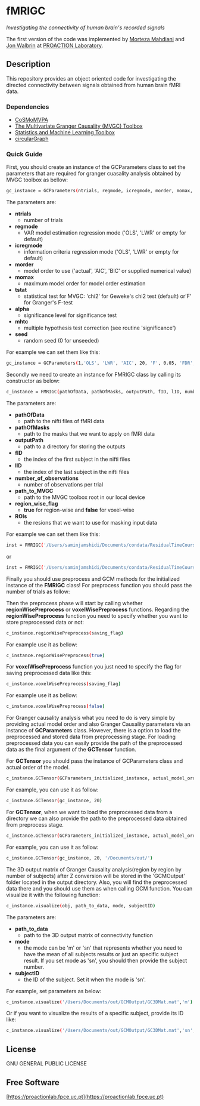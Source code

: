 # fMRIGC
_Investigating the connectivity of human brain's recorded signals_

The first version of the code was implemented by [Morteza Mahdiani](https://morteza-mahdiani.github.io/) and [Jon Walbrin](https://orcid.org/0000-0001-9740-4471) at [PROACTION Laboratory](https://proactionlab.fpce.uc.pt/).

## Description
This repository provides an object oriented code for investigating the directed connectivity between signals obtained from human brain fMRI data.

### Dependencies
* [CoSMoMVPA](https://cosmomvpa.org/)
* [The Multivariate Granger Causality (MVGC) Toolbox
](https://www.mathworks.com/matlabcentral/fileexchange/78727-the-multivariate-granger-causality-mvgc-toolbox)
* [Statistics and Machine Learning Toolbox
](https://www.mathworks.com/products/statistics.html)
* [circularGraph](https://www.mathworks.com/matlabcentral/fileexchange/48576-circulargraph/)


### Quick Guide
First, you should create an instance of the GCParameters class to set the parameters that are required for granger cuasality analysis obtained by MVGC toolbox as bellow:

```bash
gc_instance = GCParameters(ntrials, regmode, icregmode, morder, momax, tstat, alpha, mhtc, seed);
```

The parameters are:

- **ntrials**
	- number of trials
- **regmode**
	- VAR model estimation regression mode ('OLS', 'LWR' or empty for default)
- **icregmode**
	-	information criteria regression mode ('OLS', 'LWR' or empty for default)
- **morder**
	- model order to use ('actual', 'AIC', 'BIC' or supplied numerical value)
- **momax**
	- maximum model order for model order estimation
- **tstat**
	- statistical test for MVGC:  'chi2' for Geweke's chi2 test (default) or'F' for Granger's F-test
- **alpha**
 	- significance level for significance test
- **mhtc**
	- multiple hypothesis test correction (see routine 'significance')
- **seed**
	- random seed (0 for unseeded)

For example we can set them like this:

```bash
gc_instance = GCParameters(1,'OLS', 'LWR', 'AIC', 20, 'F', 0.05, 'FDR', 0)
```

Secondly we need to create an instance for FMRIGC class by calling its constructor as below:

```bash
c_instance = FMRIGC(pathOfData, pathOfMasks, outputPath, fID, lID, number_of_observations, path_to_MVGC, region_wise_flag, ROIs)
```

The parameters are:

- **pathOfData**
	- path to the nifti files of fMRI data
- **pathOfMasks**
	- path to the masks that we want to apply on fMRI data
- **outputPath**
	- path to a directory for storing the outputs
- **fID** 
	- the index of the first subject in the nifti files
- **lID**
	- the index of the last subject in the nifti files
- **number_of_observations**
	- number of observations per trial
- **path_to_MVGC**
	- path to the MVGC toolbox root in our local device
- **region_wise_flag**
	- **true** for region-wise and **false** for voxel-wise
- **ROIs**
	- the resions that we want to use for masking input data

For example we can set them like this:

```bash
inst = FMRIGC('/Users/saminjamshidi/Documents/condata/ResidualTimeCourse_THBFP_FIR','/Users/saminjamshidi/Documents/condata/SubjReg_SearchSpaces_GM_ASMasked','/Users/saminjamshidi/Documents/condata/out', 8, 9, 1100, '/Users/saminjamshidi/Library/Application Support/MathWorks/MATLAB Add-Ons/Collections/The Multivariate Granger Causality (MVGC) Toolbox')
```

or 

```bash
inst = FMRIGC('/Users/saminjamshidi/Documents/condata/ResidualTimeCourse_THBFP_FIR','/Users/saminjamshidi/Documents/condata/SubjReg_SearchSpaces_GM_ASMasked','/Users/saminjamshidi/Documents/condata/out', 8, 9, 1100,'/Users/saminjamshidi/Library/Application Support/MathWorks/MATLAB Add-Ons/Collections/The Multivariate Granger Causality (MVGC) Toolbox', true, {'rOFA','rFFA','rSTSF'})
```

Finally you should use preprocess and GCM methods for the initialized instance of the **FMRIGC** class! For preprocess function you should pass the number of trials as follow:

Then the preprocess phase will start by calling whether **regionWisePreprocess** or **voxelWisePreprocess** functions. Regarding the **regionWisePreprocess** function you need to specify whether you want to store preprocessed data or not:

```bash
c_instance.regionWisePreprocess(saving_flag)
```

For example use it as bellow:


```bash
c_instance.regionWisePreprocess(true)
```

For **voxelWisePreprocess** function you just need to specify the flag for saving preprocessed data like this:

```bash
c_instance.voxelWisePreprocess(saving_flag)
```

For example use it as bellow:

```bash
c_instance.voxelWisePreprocess(false)
```

For Granger causality analysis what you need to do is very simple by providing actual model order and also Granger Causality parameters via an instance of **GCParameters** class. However, there is a option to load the preprocessed and stored data from preprocessing stage. For loading preprocessed data you can easily provide the path of the preprocessed data as the final argument of the **GCTensor** function. 

For **GCTensor** you should pass the instance of GCParameters class and actual order of the model.

```bash
c_instance.GCTensor(GCParameters_initialized_instance, actual_model_order)
```

 For example, you can use it as follow:

```bash
c_instance.GCTensor(gc_instance, 20)
```

For **GCTensor**, when we want to load the preprocessed data from a directory we can also provide the path to the preprocessed data obtained from preprocess stage.

```bash
c_instance.GCTensor(GCParameters_initialized_instance, actual_model_order, path_of_the_preprocessed_data)
```

 For example, you can use it as follow:

```bash
c_instance.GCTensor(gc_instance, 20, '/Documents/out/')
```

The 3D output matrix of Granger Causality analysis(region by region by number of subjects) after Z conversion will be stored in the 'GCMOutput' folder located in the output directory. Also, you will find the preprocessed data there and you should use them as when calling GCM function. You can visualize it with the following function:

```bash
c_instance.visualize(obj, path_to_data, mode, subjectID)
```

The parameters are:

- **path_to_data**
	- path to the 3D output matrix of connectivity function
- **mode**
	- the mode can be 'm' or 'sn' that represents whether you need to have the mean of all subjects results or just an specific subject result. If you set mode as 'sn', you should then provide the subject number. 
- **subjectID**
	- the ID of the subject. Set it when the mode is 'sn'.

For example, set parameters as below:

```bash
c_instance.visualize('/Users/Documents/out/GCMOutput/GC3DMat.mat','m') 
```

Or if you want to visualize the results of a specific subject, provide its ID like:

```bash
c_instance.visualize('/Users/Documents/out/GCMOutput/GC3DMat.mat','sn', 2) 
```


## License

GNU GENERAL PUBLIC LICENSE

**Free Software**
-------

[https://proactionlab.fpce.uc.pt](https://proactionlab.fpce.uc.pt)
